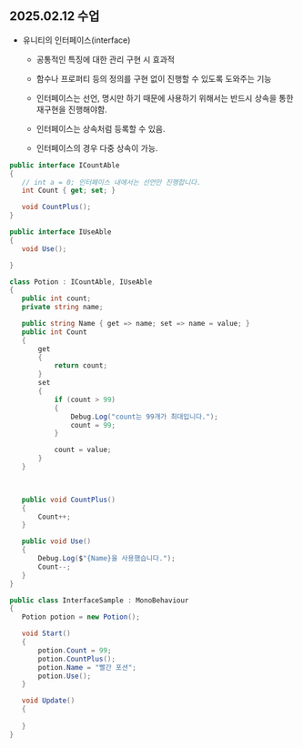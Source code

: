 ## 2025.02.12 수업

* 유니티의 인터페이스(interface)
  * 공통적인 특징에 대한 관리 구현 시 효과적
  * 함수나 프로퍼티 등의 정의를 구현 없이 진행할 수 있도록 도와주는 기능
  * 인터페이스는 선언, 명시만 하기 때문에 사용하기 위해서는 반드시 상속을 통한 재구현을 진행해야함.

  * 인터페이스는 상속처럼 등록할 수 있음.
  * 인터페이스의 경우 다중 상속이 가능.
 ```cs
public interface ICountAble
{ 
    // int a = 0; 인터페이스 내에서는 선언만 진행합니다.
    int Count { get; set; }

    void CountPlus();
}

public interface IUseAble
{
    void Use();

}

class Potion : ICountAble, IUseAble
{
    public int count;
    private string name;

    public string Name { get => name; set => name = value; }
    public int Count
    {
        get
        {  
            return count;
        }
        set
        {
            if (count > 99)
            {
                Debug.Log("count는 99개가 최대입니다.");
                count = 99;
            }

            count = value;
        }
    }

    

    public void CountPlus()
    {
        Count++;
    }

    public void Use()
    {
        Debug.Log($"{Name}을 사용했습니다.");
        Count--;
    }
}

public class InterfaceSample : MonoBehaviour
{
    Potion potion = new Potion();

    void Start()
    {
        potion.Count = 99;
        potion.CountPlus();
        potion.Name = "빨간 포션";
        potion.Use();
    }

    void Update()
    {
        
    }
}
```
